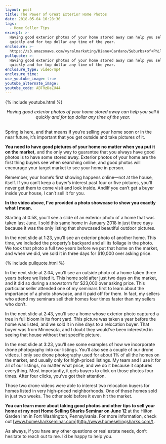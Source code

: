 ```yaml
---
layout: post
title: The Power of Great Exterior Home Photos
date: 2018-05-04 16:28:30
tags:
  - Home Seller Tips
excerpt: >-
  Having good exterior photos of your home stored away can help you sell it
  quickly and for top dollar any time of the year.
enclosure: >-
  https://s3.amazonaws.com/vyralmarketing/Diane+Cardano/Suburbs+of+Philadelphia+Real+Estate-+Taking+good+photos.mp4
pullquote: >-
  Having good exterior photos of your home stored away can help you sell it
  quickly and for top dollar any time of the year.
enclosure_type: video/mp4
enclosure_time:
use_youtube_image: true
youtube_alternate_image:
youtube_code: ABTRzDaZU44
---
```


{% include youtube.html %}

<center><em>Having good exterior photos of your home stored away can help you sell it quickly and for top dollar any time of the year.</em></center>

<center>&nbsp;</center>

Spring is here, and that means if you’re selling your home soon or in the near future, it’s important that you get outside and take pictures of it.

**You need to have good pictures of your home no matter when you put it on the market,** and the only way to guarantee that you always have good photos is to have some stored away. Exterior photos of your home are the first thing buyers see when searching online, and good photos will encourage your target market to see your home in person.

Remember, your home’s first showing happens online—not at the house, itself. If you can’t keep a buyer’s interest past four or five pictures, you’ll never get them to come visit and look inside. AndiIf you can’t get a buyer inside your house, I can’t sell it for you.

**In the video above, I’ve provided a photo showcase to show you exactly what I mean.**

Starting at 0:58, you’ll see a slide of an exterior photo of a home that was taken last June. I sold this same home in January 2018 in just three days because it was the only listing that showcased beautiful outdoor pictures.

In the next slide at 1:23, you’ll see an exterior photo of another home. This time, we included the property’s backyard and all its foliage in the photo. We took that photo a full two years before we put that home on the market, and when we did, we sold it in three days for $10,000 over asking price. &nbsp;

{% include pullquote.html %}

In the next slide at 2:04, you’ll see an outside photo of a home taken three years before we listed it. This home sold after just two days on the market, and it did so during a snowstorm for $23,000 over asking price. This particular seller attended one of my seminars first to learn about the importance of a photo showcase, and it paid off for them. In fact, my sellers who attend my seminars sell their homes four times faster than my sellers who don’t.

In the next slide at 2:43, you’ll see a home whose exterior photo captured a tree in full bloom in its front yard. This picture was taken a year before the home was listed, and we sold it in nine days to a relocation buyer. That buyer was from Minnesota, and I doubt they would’ve been interested in seeing that house without that specific picture.

In the next slide at 3:23, you’ll see some examples of how we incorporate drone photography into our listings. You’ll also see a couple of our drone videos. I only see drone photography used for about 1% of all the homes on the market, and usually only for high-priced listings. My team and I use it for all of our listings, no matter what price, and we do it because it captures everything. Most importantly, it gets buyers to click on those photos four times. After four clicks, you’ve got their attention.

Those two drone videos were able to interest two relocation buyers for homes listed in very high-priced neighborhoods. One of those homes sold in just two weeks. The other sold before it even hit the market.

**You can learn more about taking good photos and other tips to sell your home at my next Home Selling Sharks Seminar on June 12** at the Hilton Garden Inn in Fort Washington, Pennsylvania. For more information, check out [www.homesharkseminar.com](http://www.homesellingsharks.com/).

As always, if you have any other questions or real estate needs, don’t hesitate to reach out to me. I’d be happy to help you.
